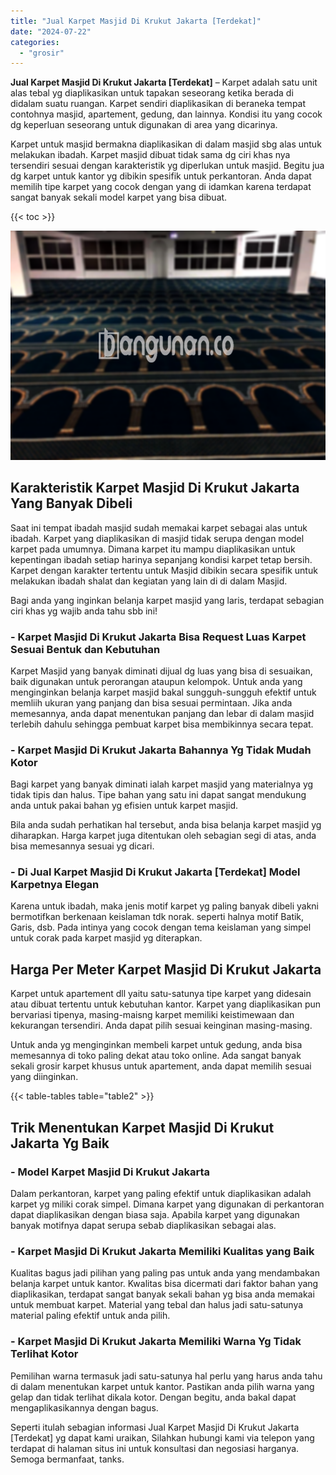 ```yaml
---
title: "Jual Karpet Masjid Di Krukut Jakarta [Terdekat]"
date: "2024-07-22"
categories: 
  - "grosir"
---
```


**Jual Karpet Masjid Di Krukut Jakarta \[Terdekat\]** – Karpet adalah satu unit alas tebal yg diaplikasikan untuk tapakan seseorang ketika berada di didalam suatu ruangan. Karpet sendiri diaplikasikan di beraneka tempat contohnya masjid, apartement, gedung, dan lainnya. Kondisi itu yang cocok dg keperluan seseorang untuk digunakan di area yang dicarinya.

Karpet untuk masjid bermakna diaplikasikan di dalam masjid sbg alas untuk melakukan ibadah. Karpet masjid dibuat tidak sama dg ciri khas nya tersendiri sesuai dengan karakteristik yg diperlukan untuk masjid. Begitu jua dg karpet untuk kantor yg dibikin spesifik untuk perkantoran. Anda dapat memilih tipe karpet yang cocok dengan yang di idamkan karena terdapat sangat banyak sekali model karpet yang bisa dibuat.

{{< toc >}}

![Jual Karpet Masjid Di Krukut Jakarta [Terdekat]](/images/grosir-karpet-murah-66.png)

## Karakteristik Karpet Masjid Di Krukut Jakarta Yang Banyak Dibeli

Saat ini tempat ibadah masjid sudah memakai karpet sebagai alas untuk ibadah. Karpet yang diaplikasikan di masjid tidak serupa dengan model karpet pada umumnya. Dimana karpet itu mampu diaplikasikan untuk kepentingan ibadah setiap harinya sepanjang kondisi karpet tetap bersih. Karpet dengan karakter tertentu untuk Masjid dibikin secara spesifik untuk melakukan ibadah shalat dan kegiatan yang lain di di dalam Masjid.

Bagi anda yang inginkan belanja karpet masjid yang laris, terdapat sebagian ciri khas yg wajib anda tahu sbb ini!

### \- Karpet Masjid Di Krukut Jakarta Bisa Request Luas Karpet Sesuai Bentuk dan Kebutuhan

Karpet Masjid yang banyak diminati dijual dg luas yang bisa di sesuaikan, baik digunakan untuk perorangan ataupun kelompok. Untuk anda yang menginginkan belanja karpet masjid bakal sungguh-sungguh efektif untuk memliih ukuran yang panjang dan bisa sesuai permintaan. Jika anda memesannya, anda dapat menentukan panjang dan lebar di dalam masjid terlebih dahulu sehingga pembuat karpet bisa membikinnya secara tepat.

### \- Karpet Masjid Di Krukut Jakarta Bahannya Yg Tidak Mudah Kotor

Bagi karpet yang banyak diminati ialah karpet masjid yang materialnya yg tidak tipis dan halus. Tipe bahan yang satu ini dapat sangat mendukung anda untuk pakai bahan yg efisien untuk karpet masjid.

Bila anda sudah perhatikan hal tersebut, anda bisa belanja karpet masjid yg diharapkan. Harga karpet juga ditentukan oleh sebagian segi di atas, anda bisa memesannya sesuai yg dicari.

### \- Di Jual Karpet Masjid Di Krukut Jakarta \[Terdekat\] Model Karpetnya Elegan

Karena untuk ibadah, maka jenis motif karpet yg paling banyak dibeli yakni bermotifkan berkenaan keislaman tdk norak. seperti halnya motif Batik, Garis, dsb. Pada intinya yang cocok dengan tema keislaman yang simpel untuk corak pada karpet masjid yg diterapkan.

## Harga Per Meter Karpet Masjid Di Krukut Jakarta

Karpet untuk apartement dll yaitu satu-satunya tipe karpet yang didesain atau dibuat tertentu untuk kebutuhan kantor. Karpet yang diaplikasikan pun bervariasi tipenya, masing-maisng karpet memiliki keistimewaan dan kekurangan tersendiri. Anda dapat pilih sesuai keinginan masing-masing.

Untuk anda yg menginginkan membeli karpet untuk gedung, anda bisa memesannya di toko paling dekat atau toko online. Ada sangat banyak sekali grosir karpet khusus untuk apartement, anda dapat memilih sesuai yang diinginkan.

{{< table-tables table="table2" >}}

## Trik Menentukan Karpet Masjid Di Krukut Jakarta Yg Baik

### \- Model Karpet Masjid Di Krukut Jakarta

Dalam perkantoran, karpet yang paling efektif untuk diaplikasikan adalah karpet yg miliki corak simpel. Dimana karpet yang digunakan di perkantoran dapat diaplikasikan dengan biasa saja. Apabila karpet yang digunakan banyak motifnya dapat serupa sebab diaplikasikan sebagai alas.

### \- Karpet Masjid Di Krukut Jakarta Memiliki Kualitas yang Baik

Kualitas bagus jadi pilihan yang paling pas untuk anda yang mendambakan belanja karpet untuk kantor. Kwalitas bisa dicermati dari faktor bahan yang diaplikasikan, terdapat sangat banyak sekali bahan yg bisa anda memakai untuk membuat karpet. Material yang tebal dan halus jadi satu-satunya material paling efektif untuk anda pilih.

### \- Karpet Masjid Di Krukut Jakarta Memiliki Warna Yg Tidak Terlihat Kotor

Pemilihan warna termasuk jadi satu-satunya hal perlu yang harus anda tahu di dalam menentukan karpet untuk kantor. Pastikan anda pilih warna yang gelap dan tidak terlihat dikala kotor. Dengan begitu, anda bakal dapat mengaplikasikannya dengan bagus.

Seperti itulah sebagian informasi Jual Karpet Masjid Di Krukut Jakarta \[Terdekat\] yg dapat kami uraikan, Silahkan hubungi kami via telepon yang terdapat di halaman situs ini untuk konsultasi dan negosiasi harganya. Semoga bermanfaat, tanks.
